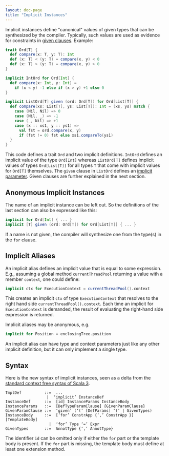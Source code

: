 ```yaml
---
layout: doc-page
title: "Implicit Instances"
---
```


Implicit instances define "canonical" values of given types
that can be synthesized by the compiler. Typically, such values are
used as evidence for constraints in [given clauses](./inferable-params.html). Example:

```scala
trait Ord[T] {
  def compare(x: T, y: T): Int
  def (x: T) < (y: T) = compare(x, y) < 0
  def (x: T) > (y: T) = compare(x, y) > 0
}

implicit IntOrd for Ord[Int] {
  def compare(x: Int, y: Int) =
    if (x < y) -1 else if (x > y) +1 else 0
}

implicit ListOrd[T] given (ord: Ord[T]) for Ord[List[T]] {
  def compare(xs: List[T], ys: List[T]): Int = (xs, ys) match {
    case (Nil, Nil) => 0
    case (Nil, _) => -1
    case (_, Nil) => +1
    case (x :: xs1, y :: ys1) =>
      val fst = ord.compare(x, y)
      if (fst != 0) fst else xs1.compareTo(ys1)
  }
}
```
This code defines a trait `Ord` and two implicit definitions. `IntOrd` defines
an implicit value of the type `Ord[Int]` whereas `ListOrd[T]` defines implicit values of types `Ord[List[T]]`
for all types `T` that come with implicit values for `Ord[T]` themselves.
The `given` clause in `ListOrd` defines an [implicit parameter](./inferable-params.html).
Given clauses are further explained in the next section.

## Anonymous Implicit Instances

The name of an implicit instance can be left out. So the definitions
of the last section can also be expressed like this:
```scala
implicit for Ord[Int] { ... }
implicit [T] given (ord: Ord[T]) for Ord[List[T]] { ... }
```
If a  name is not given, the compiler will synthesize one from the type(s) in the `for` clause.

## Implicit Aliases

An implicit alias defines an implicit value that is equal to some expression. E.g., assuming a global method `currentThreadPool` returning a value with a member `context`, one could define:
```scala
implicit ctx for ExecutionContext = currentThreadPool().context
```
This creates an implicit `ctx` of type `ExecutionContext` that resolves to the right hand side `currentThreadPool().context`. Each time an implicit for `ExecutionContext` is demanded, the result of evaluating the right-hand side expression is returned.

Implicit aliases may be anonymous, e.g.
```scala
implicit for Position = enclosingTree.position
```
An implicit alias can have type and context parameters just like any other implicit definition, but it can only implement a single type.

## Syntax

Here is the new syntax of implicit instances, seen as a delta from the [standard context free syntax of Scala 3](http://dotty.epfl.ch/docs/internals/syntax.html).
```
TmplDef          ::=  ...
                  |  ‘implicit’ InstanceDef
InstanceDef      ::=  [id] InstanceParams InstanceBody
InstanceParams   ::=  [DefTypeParamClause] {GivenParamClause}
GivenParamClause ::=  ‘given’ (‘(’ [DefParams] ‘)’ | GivenTypes)
InstanceBody     ::=  [‘for’ ConstrApp {‘,’ ConstrApp }] [TemplateBody]
                   |  ‘for’ Type ‘=’ Expr
GivenTypes       ::=  AnnotType {‘,’ AnnotType}
```
The identifier `id` can be omitted only if either the `for` part or the template body is present.
If the `for` part is missing, the template body must define at least one extension method.
